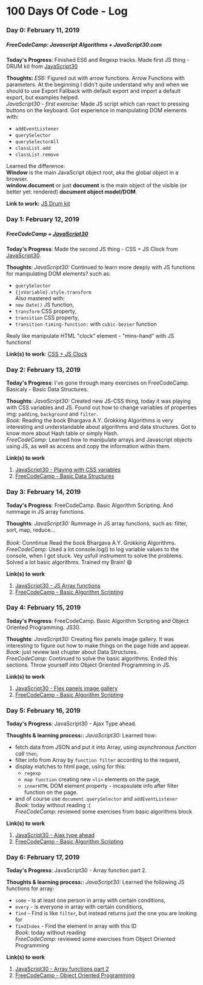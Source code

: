 # 100 Days Of Code - Log

### Day 0: February 11, 2019 
##### FreeCodeCamp: Javascript Algorithms + JavaScript30.com

**Today's Progress**: Finished ES6 and Regexp tracks. Made first JS thing - DRUM kit from [JavaScript30](https://javascript30.com/)

**Thoughts:** *ES6:* Figured out with arrow functions. Arrow Functions with parameters. At the beginning I didn't quite understand why and when we should to use Export Fallback with default export and import a default export, but examples helped.</br> 
*JavaScript30 - first exercise:* Made JS script which can react to pressing buttons on the keyboard. 
Got experience in manipulating DOM elements with:
   - `addEventListener` 
   - `querySelector`
   - `querySelectorAll`
   - `classList.add` 
   - `classList.remove`

Learned the difference: <br>
**Window** is the main JavaScript object root, aka the global object in a browser.<br>
**window.document** or just **document** is the main object of the visible (or better yet: rendered) **document object model/DOM**.<br>

**Link to work:** [JS Drum kit](https://lemon57.github.io/js30-drum-kit/)

### Day 1: February 12, 2019
##### FreeCodeCamp + [JavaScript30](https://javascript30.com/)

**Today's Progress**: Made the second JS thing - CSS + JS Clock from [JavaScript30](https://javascript30.com/).

**Thoughts**: 
*JavaScript30:* Сontinued to learn more deeply with JS functions for manipulating DOM elements? such as:
   - `querySelector`
   - `{jsVariable}.style.transform` <br>
Also mastered with:
   - `new Date()` JS function,
   - `transform` CSS property,
   - `transition` CSS property,
   - `transition-timing-function:` with `cubic-bezier` function <br>
   
Realy like manipulate HTML "clock" element - "mins-hand" with JS functions!

**Link(s) to work**: [CSS + JS Clock]( https://lemon57.github.io/js30-CSS-JS-Clock/)


### Day 2: February 13, 2019

**Today's Progress**: I've gone through many exercises on FreeCodeCamp. Basicaly - Basic Data Structures.

**Thoughts**:
*JavaScript30:* Created new JS-CSS thing, today it was playing with CSS variables and JS. Found out how to change variables of properties img: `padding`, `background` and `filter`. <br> 
*Book:* Reading the book Bhargava A.Y. Grokking Algorithms is very interesting and understandable about algorithms and data structures. Got to know more about Hash table or simply Hash.<br> 
*FreeCodeCamp:* Learned how to manipulate arrays and Javascript objects using JS, as well as access and copy the information within them.<br>

**Link(s) to work**
1. [JavaScript30 - Playing with CSS variables](https://lemon57.github.io/JS-CSS-Variables/)
2. [FreeCodeCamp - Basic Data Structures](https://learn.freecodecamp.org/javascript-algorithms-and-data-structures/basic-data-structures)

### Day 3: February 14, 2019

**Today's Progress**: FreeCodeCamp. Basic Algorithm Scripting. And rummage in JS array functions.

**Thoughts**:
*JavaScript30:* Rummage in JS array functions, such as: filter, sort, map, reduce...<br>  
*Book:* Conntinue Read the book Bhargava A.Y. Grokking Algorithms.<br> 
*FreeCodeCamp:* Used a lot console.log() to log variable values to the console, when I got stuck. Vey usfull instrument to solve the problems. Solved a lot basic algorithms. Trained my Brain! :smile: <br>

**Link(s) to work**
1. [JavaScript30 - JS Array functions](https://github.com/lemon57/js30-array-functions)
2. [FreeCodeCamp - Basic Algorithm Scripting](https://learn.freecodecamp.org/javascript-algorithms-and-data-structures/basic-algorithm-scripting)

### Day 4: February 15, 2019

**Today's Progress**: FreeCodeCamp. Basic Algorithm Scripting and Object Oriented Programming. JS30.

**Thoughts**:
*JavaScript30:* Creating flex panels image gallery. It was interesting to figure out how to make things on the page hide and appear.<br>
*Book:* just review last chupter about Data Structures.<br>
*FreeCodeCamp:* Continued to solve the basic algorithms. Ended this sections. Throw yourself into Object Oriented Programming in JS. <br>

**Link(s) to work**
1. [JavaScript30 - Flex panels image gallery](https://lemon57.github.io/js30-flex-gallery/)
2. [FreeCodeCamp - Basic Algorithm Scripting](https://learn.freecodecamp.org/javascript-algorithms-and-data-structures/object-oriented-programming)

### Day 5: February 16, 2019

**Today's Progress**: JavaScript30 - Ajax Type ahead.

**Thoughts & learning process:**:
*JavaScript30:* Learned how: <br>
   - fetch data from JSON and put it into Array, using *asynchronous function call* `then`,<br>
   - filter info from Array by `function filter` according to the request, <br>
   - display matches to html page, using for this:<br>
      - `regexp` <br>
      - `map function` creating new `<li>` elements on the page,<br>
      - `innerHTML` DOM element property - incapsulate info after filter function on the page. <br>
   - and of course use `document.querySelector` and `addEventListener`<br>
*Book:* today without reading :( <br>
*FreeCodeCamp:* reviewed some exercises from basic algorithms block<br>

**Link(s) to work**
1. [JavaScript30 - Ajax type ahead](https://lemon57.github.io/js30-type-ahead/)
2. [FreeCodeCamp - Basic Algorithm Scripting](https://learn.freecodecamp.org/javascript-algorithms-and-data-structures/object-oriented-programming)

### Day 6: February 17, 2019

**Today's Progress**: JavaScript30 - Array function part 2.

**Thoughts & learning process:**:
*JavaScript30:* Learned the following JS functions for array: <br>
   - `some` - is at least one person in array with certain conditions,<br>
   - `every` - is everyone in array with certain conditions, <br>
   - `find` - Find is like `filter`, but instead returns just the one you are looking for<br>
   - `findIndex` - Find the element in array with this ID <br>
*Book:* today without reading <br>
*FreeCodeCamp:* reviewed some exercises from Object Oriented Programming<br>

**Link(s) to work**
1. [JavaScript30 - Array functions part 2](https://github.com/lemon57/js30-array-functions-2)
2. [FreeCodeCamp - Object Oriented Programming](https://learn.freecodecamp.org/javascript-algorithms-and-data-structures/object-oriented-programming)
